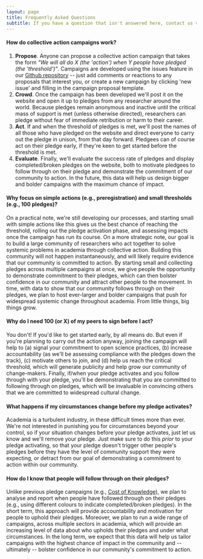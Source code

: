 ```yaml
---
layout: page
title: Frequently Asked Questions
subtitle: If you have a question that isn't answered here, contact us via any of the channels at the bottom of this page  
---
```


#### How do collective action campaigns work?
1. **Propose**. Anyone can propose a collective action campaign that takes the form *"We will all do X (the 'action') when Y people have pledged (the 'threshold')"*. Campaigns are developed using the issues feature in our [Github repository](https://github.com/freeourknowledge/website/issues) -- just add comments or reactions to any proposals that interest you, or create a new campaign by clicking 'new issue' and filling in the campaign proposal template. 
2. **Crowd**. Once the campaign has been developed we'll post it on the website and open it up to pledges from any researcher around the world. Because pledges remain anonymous and inactive until the critical mass of support is met (unless otherwise directed), researchers can pledge without fear of immediate retribution or harm to their career. 
3. **Act**. If and when the threshold of pledges is met, we'll post the names of all those who have pledged on the website and direct everyone to carry out the pledge in unison, from that day forward. Pledgees can of course act on their pledge early, if they're keen to get started before the threshold is met. 
4. **Evaluate**. Finally, we'll evaluate the success rate of pledges and display completed/broken pledges on the website, both to motivate pledgees to follow through on their pledge and demonstrate the commitment of our community to action. In the future, this data will help us design bigger and bolder campaigns with the maximum chance of impact. 

#### Why focus on simple actions (e.g., preregistration) and small thresholds (e.g., 100 pledges)? 
On a practical note, we're still developing our processes, and starting small with simple actions like this gives us the best chance of reaching the threshold, rolling out the pledge activation phase, and assessing impacts once the campaign has run its course. On a more strategic note, our goal is to build a large community of researchers who act together to solve systemic problems in academia through collective action. Building this community will not happen instantaneously, and will likely require evidence that our community is committed to action. By starting small and collecting pledges across multiple campaigns at once, we give people the opportunity to demonstrate commitment to their pledges, which can then bolster confidence in our community and attract other people to the movement. In time, with data to show that our community follows through on their pledges, we plan to host ever-larger and bolder campaigns that push for widespread systemic change throughout academia. From little things, big things grow. 

#### Why do I need 100 (or X) of my peers to sign before I act? 
You don't! If you'd like to get started early, by all means do. But even if you're planning to carry out the action anyway, joining the campaign will help to (a) signal your commitment to open science practices, (b) increase accountability (as we'll be assessing compliance with the pledges down the track), (c) motivate others to join, and (d) help us reach the critical threshold, which will generate publicity and help grow our community of change-makers. Finally, if/when your pledge activates and you follow through with your pledge, you'll be demonstrating that you are committed to following through on pledges, which will be invaluable in convincing others that we are committed to widespread cultural change. 

#### What happens if my circumstances change before my pledge activates? 
Academia is a turbulent industry, in these difficult times more than ever. We're not interested in punishing you for circumstances beyond your control, so if your situation changes before your pledge activates, just let us know and we'll remove your pledge. Just make sure to do this *prior* to your pledge activating, so that your pledge doesn't trigger other people's pledges before they have the level of community support they were expecting, or detract from our goal of demonstrating a commitment to action within our community.

#### How do I know that people will follow through on their pledges?
Unlike previous pledge campaigns (e.g., [Cost of Knowledge](http://thecostofknowledge.com/)), we plan to analyse and report when people have followed through on their pledges (e.g., using different colours to indicate completed/broken pledges). In the short term, this approach will provide accountability and motivation for people to uphold their pledges. Moreover, we plan to run a wide range of campaigns, across multiple sectors in academia, which will provide an increasing level of data about who upholds their pledges and under what circumstances. In the long term, we expect that this data will help us tailor campaigns with the highest chance of impact in the community and -- ultimately -- bolster confidence in our community's commitment to action.
